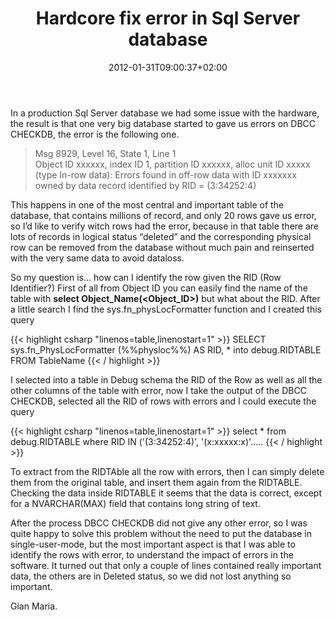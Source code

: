 ﻿---
title: "Hardcore fix error in Sql Server database"
description: ""
date: 2012-01-31T09:00:37+02:00
draft: false
tags: [Sql Server]
categories: [Sql Server]
---
In a production Sql Server database we had some issue with the hardware, the result is that one very big database started to gave us errors on DBCC CHECKDB, the error is the following one.

> Msg 8929, Level 16, State 1, Line 1        
> Object ID xxxxxx, index ID 1, partition ID xxxxxx, alloc unit ID xxxxx (type In-row data): Errors found in off-row data with ID xxxxxxx owned by data record identified by RID = (3:34252:4)

This happens in one of the most central and important table of the database, that contains millions of record, and only 20 rows gave us error, so I’d like to verify witch rows had the error, because in that table there are lots of records in logical status “deleted” and the corresponding physical row can be removed from the database without much pain and reinserted with the very same data to avoid dataloss.

So my question is… how can I identify the row given the RID (Row Identifier?) First of all from Object ID you can easily find the name of the table with  **select Object\_Name(&lt;Object\_ID&gt;)** but what about the RID. After a little search I find the sys.fn\_physLocFormatter function and I created this query

{{< highlight csharp "linenos=table,linenostart=1" >}}
SELECT sys.fn_PhysLocFormatter (%%physloc%%) AS RID,
*
into debug.RIDTABLE
FROM TableName
{{< / highlight >}}

I selected into a table in Debug schema the RID of the Row as well as all the other columns of the table with error, now I take the output of the DBCC CHECKDB, selected all the RID of rows with errors and I could execute the query

{{< highlight csharp "linenos=table,linenostart=1" >}}
select * from debug.RIDTABLE
where RID IN ('(3:34252:4)', '(x:xxxxx:x)'.....
{{< / highlight >}}

To extract from the RIDTAble all the row with errors, then I can simply delete them from the original table, and insert them again from the RIDTABLE. Checking the data inside RIDTABLE it seems that the data is correct, except for a NVARCHAR(MAX) field that contains long string of text.

After the process DBCC CHECKDB did not give any other error, so I was quite happy to solve this problem without the need to put the database in single-user-mode, but the most important aspect is that I was able to identify the rows with error, to understand the impact of errors in the software. It turned out that only a couple of lines contained really important data, the others are in Deleted status, so we did not lost anything so important.

Gian Maria.

